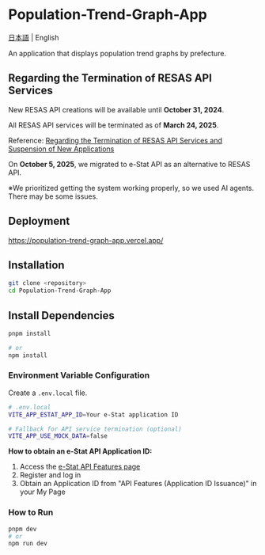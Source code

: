 # Population-Trend-Graph-App

[日本語](../../README.md) | English

An application that displays population trend graphs by prefecture.

## Regarding the Termination of RESAS API Services

New RESAS API creations will be available until **October 31, 2024**.

All RESAS API services will be terminated as of **March 24, 2025**.

Reference: [Regarding the Termination of RESAS API Services and Suspension of New Applications](https://opendata.resas-portal.go.jp/docs/api/v1/index.html)

On **October 5, 2025**, we migrated to e-Stat API as an alternative to RESAS API.

※We prioritized getting the system working properly, so we used AI agents. There may be some issues.

## Deployment

https://population-trend-graph-app.vercel.app/

## Installation

```bash
git clone <repository>
cd Population-Trend-Graph-App
```

## Install Dependencies

```bash
pnpm install

# or
npm install
```

### Environment Variable Configuration

Create a `.env.local` file.

```bash
# .env.local
VITE_APP_ESTAT_APP_ID=Your e-Stat application ID

# Fallback for API service termination (optional)
VITE_APP_USE_MOCK_DATA=false
```

**How to obtain an e-Stat API Application ID:**

1. Access the [e-Stat API Features page](https://www.e-stat.go.jp/api/api-dev/)
2. Register and log in
3. Obtain an Application ID from "API Features (Application ID Issuance)" in your My Page

### How to Run

```bash
pnpm dev
# or
npm run dev
```
